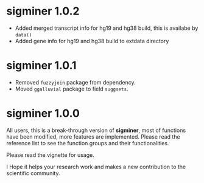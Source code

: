 # sigminer 1.0.2

- Added merged transcript info for hg19 and hg38 build, this is availabe by `data()`
- Added gene info for hg19 and hg38 build to extdata directory

# sigminer 1.0.1

- Removed `fuzzyjoin` package from dependency.
- Moved `ggalluvial` package to field `suggsets`.

# sigminer 1.0.0

All users, this is a break-through version of **sigminer**,
most of functions have been modified, more features are implemented.
Please read the reference list to see the function groups and their
functionalities.

Please read the vignette for usage.

I Hope it helps your research work and makes a new contribution
to the scientific community.
